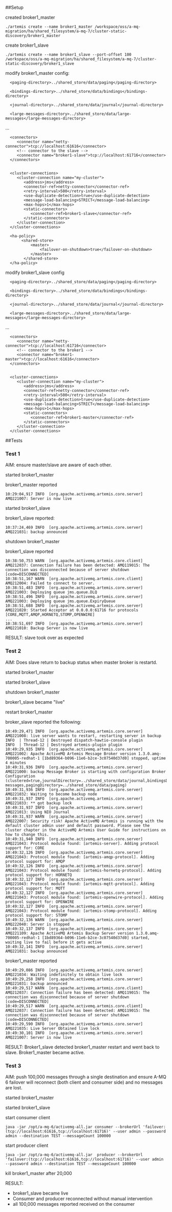 ##Setup

created broker1_master

	./artemis create --name broker1_master /workspace/oss/a-mq-migration/ha/shared_filesystem/a-mq-7/cluster-static-discovery/broker1_master

create broker1_slave

	./artemis create --name broker1_slave --port-offset 100  /workspace/oss/a-mq-migration/ha/shared_filesystem/a-mq-7/cluster-static-discovery/broker1_slave	


modify broker1_master config:

      <paging-directory>../shared_store/data/paging</paging-directory>

      <bindings-directory>../shared_store/data/bindings</bindings-directory>

      <journal-directory>../shared_store/data/journal</journal-directory>

      <large-messages-directory>../shared_store/data/large-messages</large-messages-directory>
	  
...

      <connectors>
         <connector name="netty-connector">tcp://localhost:61616</connector>
         <!-- connector to the slave -->
         <connector name="broker1-slave">tcp://localhost:61716</connector>
      </connectors>
	  
	  
      <cluster-connections>
         <cluster-connection name="my-cluster">
            <address>jms</address>
            <connector-ref>netty-connector</connector-ref>
            <retry-interval>500</retry-interval>
            <use-duplicate-detection>true</use-duplicate-detection>
            <message-load-balancing>STRICT</message-load-balancing>
            <max-hops>1</max-hops>
            <static-connectors>
               <connector-ref>broker1-slave</connector-ref>
            </static-connectors>
         </cluster-connection>
      </cluster-connections>

	  <ha-policy>
	       <shared-store>
	           <master>
	               <failover-on-shutdown>true</failover-on-shutdown>
	           </master>
	        </shared-store>
	  </ha-policy>
	  


modify broker1_slave config

      <paging-directory>../shared_store/data/paging</paging-directory>

      <bindings-directory>../shared_store/data/bindings</bindings-directory>

      <journal-directory>../shared_store/data/journal</journal-directory>

      <large-messages-directory>../shared_store/data/large-messages</large-messages-directory>
	  

...

	  
      <connectors>
         <connector name="netty-connector">tcp://localhost:61716</connector>
         <!-- connector to the broker1 -->
         <connector name="broker1-master">tcp://localhost:61616</connector>
      </connectors>
	  
	  
      <cluster-connections>
         <cluster-connection name="my-cluster">
            <address>jms</address>
            <connector-ref>netty-connector</connector-ref>
            <retry-interval>500</retry-interval>
            <use-duplicate-detection>true</use-duplicate-detection>
            <message-load-balancing>STRICT</message-load-balancing>
            <max-hops>1</max-hops>
            <static-connectors>
               <connector-ref>broker1-master</connector-ref>
            </static-connectors>
         </cluster-connection>
      </cluster-connections>
	  
	  

##Tests

### Test 1

AIM: ensure master/slave are aware of each other.

started broker1_master

broker1_master reported
	
	10:29:04,917 INFO  [org.apache.activemq.artemis.core.server] AMQ221007: Server is now live

started broker1_slave

broker1_slave reported:

	10:37:24,469 INFO  [org.apache.activemq.artemis.core.server] AMQ221031: backup announced

shutdown broker1_master

broker1_slave reported

	10:38:50,753 WARN  [org.apache.activemq.artemis.core.client] AMQ212037: Connection failure has been detected: AMQ119015: The connection was disconnected because of server shutdown [code=DISCONNECTED]
	10:38:51,167 WARN  [org.apache.activemq.artemis.core.client] AMQ212004: Failed to connect to server.
	10:38:51,483 INFO  [org.apache.activemq.artemis.core.server] AMQ221003: Deploying queue jms.queue.DLQ
	10:38:51,496 INFO  [org.apache.activemq.artemis.core.server] AMQ221003: Deploying queue jms.queue.ExpiryQueue
	10:38:51,688 INFO  [org.apache.activemq.artemis.core.server] AMQ221020: Started Acceptor at 0.0.0.0:61716 for protocols [CORE,MQTT,AMQP,HORNETQ,STOMP,OPENWIRE]
	...
	10:38:51,697 INFO  [org.apache.activemq.artemis.core.server] AMQ221010: Backup Server is now live
	
RESULT: slave took over as expected

### Test 2

AIM: Does slave return to backup status when master broker is restartd.

started broker1_master

started broker1_slave

shutdown broker1_master

broker1_slave became "live"

restart broker1_master 

broker_slave reported the following:

	10:49:29,471 INFO  [org.apache.activemq.artemis.core.server] AMQ221008: live server wants to restart, restarting server in backup
	INFO  | Thread-12 | Destroyed dispatch-hawtio-console plugin
	INFO  | Thread-12 | Destroyed artemis-plugin plugin
	10:49:29,935 INFO  [org.apache.activemq.artemis.core.server] AMQ221002: Apache ActiveMQ Artemis Message Broker version 1.3.0.amq-700005-redhat-1 [1bd89364-b096-11e6-b2ce-3c07540d37d0] stopped, uptime 4 minutes
	10:49:31,936 INFO  [org.apache.activemq.artemis.core.server] AMQ221000: backup Message Broker is starting with configuration Broker Configuration (clustered=true,journalDirectory=../shared_store/data/journal,bindingsDirectory=../shared_store/data/bindings,largeMessagesDirectory=../shared_store/data/large-messages,pagingDirectory=../shared_store/data/paging)
	10:49:31,936 INFO  [org.apache.activemq.artemis.core.server] AMQ221032: Waiting to become backup node
	10:49:31,937 INFO  [org.apache.activemq.artemis.core.server] AMQ221033: ** got backup lock
	10:49:31,937 INFO  [org.apache.activemq.artemis.core.server] AMQ221013: Using NIO Journal
	10:49:31,937 WARN  [org.apache.activemq.artemis.core.server] AMQ222007: Security risk! Apache ActiveMQ Artemis is running with the default cluster admin user and default password. Please see the cluster chapter in the ActiveMQ Artemis User Guide for instructions on how to change this.
	10:49:31,940 INFO  [org.apache.activemq.artemis.core.server] AMQ221043: Protocol module found: [artemis-server]. Adding protocol support for: CORE
	10:49:32,126 INFO  [org.apache.activemq.artemis.core.server] AMQ221043: Protocol module found: [artemis-amqp-protocol]. Adding protocol support for: AMQP
	10:49:32,126 INFO  [org.apache.activemq.artemis.core.server] AMQ221043: Protocol module found: [artemis-hornetq-protocol]. Adding protocol support for: HORNETQ
	10:49:32,127 INFO  [org.apache.activemq.artemis.core.server] AMQ221043: Protocol module found: [artemis-mqtt-protocol]. Adding protocol support for: MQTT
	10:49:32,127 INFO  [org.apache.activemq.artemis.core.server] AMQ221043: Protocol module found: [artemis-openwire-protocol]. Adding protocol support for: OPENWIRE
	10:49:32,127 INFO  [org.apache.activemq.artemis.core.server] AMQ221043: Protocol module found: [artemis-stomp-protocol]. Adding protocol support for: STOMP
	10:49:32,136 WARN  [org.apache.activemq.artemis.core.server] AMQ222040: Server is stopped
	10:49:32,137 INFO  [org.apache.activemq.artemis.core.server] AMQ221109: Apache ActiveMQ Artemis Backup Server version 1.3.0.amq-700005-redhat-1 [1bd89364-b096-11e6-b2ce-3c07540d37d0] started, waiting live to fail before it gets active
	10:49:32,141 INFO  [org.apache.activemq.artemis.core.server] AMQ221031: backup announced

broker1_master reported 

	10:49:29,086 INFO  [org.apache.activemq.artemis.core.server] AMQ221034: Waiting indefinitely to obtain live lock
	10:49:29,258 INFO  [org.apache.activemq.artemis.core.server] AMQ221031: backup announced
	10:49:29,517 WARN  [org.apache.activemq.artemis.core.client] AMQ212037: Connection failure has been detected: AMQ119015: The connection was disconnected because of server shutdown [code=DISCONNECTED]
	10:49:29,517 WARN  [org.apache.activemq.artemis.core.client] AMQ212037: Connection failure has been detected: AMQ119015: The connection was disconnected because of server shutdown [code=DISCONNECTED]
	10:49:29,590 INFO  [org.apache.activemq.artemis.core.server] AMQ221035: Live Server Obtained live lock
	10:49:30,101 INFO  [org.apache.activemq.artemis.core.server] AMQ221007: Server is now live


RESULT: Broker1_slave detected broker1_master restart and went back to slave. Broker1_master became active.

### Test 3

AIM: push 100,000 messages through a single destination and ensure A-MQ 6 failover will reconnect (both client and consumer side) and no messages are lost.

started broker1_master

started broker1_slave

start consumer client 

	java -jar /opt/a-mq-6/activemq-all.jar consumer --brokerUrl 'failover:(tcp://localhost:61616,tcp://localhost:61716)' --user admin --password admin --destination TEST --messageCount 100000

start producer client 

	java -jar /opt/a-mq-6/activemq-all.jar  producer --brokerUrl 'failover:(tcp://localhost:61616,tcp://localhost:61716)' --user admin --password admin --destination TEST --messageCount 100000
	
kill broker1_master after 20,000

RESULT:

- broker1_slave became live
- Consumer and producer reconnected without manual intervention
- all 100,000 messages reported received on the consumer
